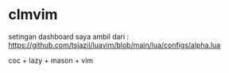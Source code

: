 # clmvim

setingan dashboard saya ambil dari : https://github.com/tsjazil/luavim/blob/main/lua/configs/alpha.lua

coc + lazy + mason + vim
